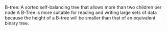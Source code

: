 B-tree: A sorted self-balancing tree that allows more than two children per node
A B-Tree is more suitable for reading and writing large sets of data because the height of a B-tree will be smaller than that of an equivalent binary tree.
